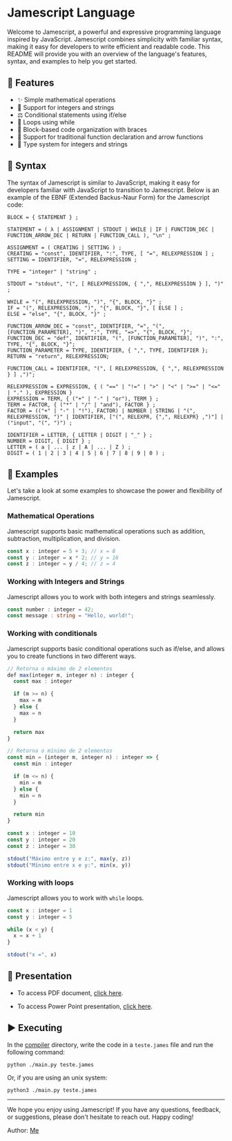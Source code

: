 # Jamescript Language

Welcome to Jamescript, a powerful and expressive programming language inspired by JavaScript. Jamescript combines simplicity with familiar syntax, making it easy for developers to write efficient and readable code. This README will provide you with an overview of the language's features, syntax, and examples to help you get started.

## 🚀 Features

- ✨ Simple mathematical operations
- 🔢 Support for integers and strings
- ⚖️ Conditional statements using if/else
- 🔄 Loops using while
- 🧱 Block-based code organization with braces
- 🎯 Support for traditional function declaration and arrow functions
- 🧩 Type system for integers and strings

## 🧰 Syntax

The syntax of Jamescript is similar to JavaScript, making it easy for developers familiar with JavaScript to transition to Jamescript. Below is an example of the EBNF (Extended Backus-Naur Form) for the Jamescript code:

```ebnf
BLOCK = { STATEMENT } ;

STATEMENT = ( λ | ASSIGNMENT | STDOUT | WHILE | IF | FUNCTION_DEC | FUNCTION_ARROW_DEC | RETURN | FUNCTION_CALL ), "\n" ;

ASSIGNMENT = ( CREATING | SETTING ) ;
CREATING = "const", IDENTIFIER, ":", TYPE, [ "=", RELEXPRESSION ] ;
SETTING = IDENTIFIER, "=", RELEXPRESSION ;

TYPE = "integer" | "string" ;

STDOUT = "stdout", "(", [ RELEXPRESSION, { ",", RELEXPRESSION } ], ")" ;

WHILE = "(", RELEXPRESSION, ")", "{", BLOCK, "}" ;
IF = "(", RELEXPRESSION, ")", "{", BLOCK, "}", [ ELSE ] ;
ELSE = "else", "{", BLOCK, "}" ;

FUNCTION_ARROW_DEC = "const", IDENTIFIER, "=", "(", [FUNCTION_PARAMETER], ")", ":", TYPE, "=>", "{", BLOCK, "}";
FUNCTION_DEC = "def", IDENTIFIER, "(", [FUNCTION_PARAMETER], ")", ":", TYPE, "{", BLOCK, "}";
FUNCTION_PARAMETER = TYPE, IDENTIFIER, { ",", TYPE, IDENTIFIER };
RETURN = "return", RELEXPRESSION;

FUNCTION_CALL = IDENTIFIER, "(", [ RELEXPRESSION, { ",", RELEXPRESSION } ] ,")";

RELEXPRESSION = EXPRESSION, { ( "==" | "!=" | ">" | "<" | ">=" | "<=" | "." ), EXPRESSION }
EXPRESSION = TERM, { ("+" | "-" | "or"), TERM } ;
TERM = FACTOR, { ("*" | "/" | "and"), FACTOR } ;
FACTOR = (("+" | "-" | "!"), FACTOR) | NUMBER | STRING | "(", RELEXPRESSION, ")" | IDENTIFIER, ["(", RELEXPR, {",", RELEXPR} ,")"] | ("input", "(", ")") ;

IDENTIFIER = LETTER, { LETTER | DIGIT | "_" } ;
NUMBER = DIGIT, { DIGIT } ;
LETTER = ( a | ... | z | A | ... | Z ) ;
DIGIT = ( 1 | 2 | 3 | 4 | 5 | 6 | 7 | 8 | 9 | 0 ) ;
```

## 🌟 Examples

Let's take a look at some examples to showcase the power and flexibility of Jamescript.

### Mathematical Operations

Jamescript supports basic mathematical operations such as addition, subtraction, multiplication, and division.

```ts
const x : integer = 5 + 3; // x = 8
const y : integer = x * 2; // y = 16
const z : integer = y / 4; // z = 4
```

### Working with Integers and Strings

Jamescript allows you to work with both integers and strings seamlessly.

```ts
const number : integer = 42;
const message : string = "Hello, world!";
```

### Working with conditionals

Jamescript supports basic conditional operations such as if/else, and allows you to create functions in two different ways. 

```ts
// Retorna o máximo de 2 elementos
def max(integer m, integer n) : integer {
  const max : integer

  if (m >= n) {
    max = m
  } else {
    max = n
  }

  return max
}

// Retorna o mínimo de 2 elementos
const min = (integer m, integer n) : integer => {
  const min : integer

  if (m <= n) {
    min = m
  } else {
    min = n
  }

  return min
}

const x : integer = 10
const y : integer = 20
const z : integer = 30

stdout("Máximo entre y e z:", max(y, z))
stdout("Mínimo entre x e y:", min(x, y))
```

### Working with loops

Jamescript allows you to work with `while` loops.

```ts
const x : integer = 1
const y : integer = 5

while (x < y) {
  x = x + 1
}

stdout("x =", x)
```

## 📑 Presentation

- To access PDF document, [click here](/presentation/Linguagem.pdf).

- To access Power Point presentation, [click here](/presentation/Linguagem.pptx).


## ▶️ Executing

In the [compiler](/compiler/) directory, write the code in a `teste.james` file and run the following command:

```shell
python ./main.py teste.james
```

Or, if you are using an unix system:

```shell
python3 ./main.py teste.james
```

___

We hope you enjoy using Jamescript! If you have any questions, feedback, or suggestions, please don't hesitate to reach out. Happy coding!

Author: [Me](https://www.linkedin.com/in/jamesson-leandro/)
